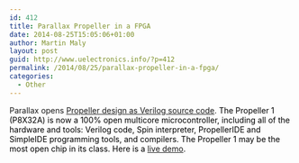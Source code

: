 ```yaml
---
id: 412
title: Parallax Propeller in a FPGA
date: 2014-08-25T15:05:06+01:00
author: Martin Maly
layout: post
guid: http://www.uelectronics.info/?p=412
permalink: /2014/08/25/parallax-propeller-in-a-fpga/
categories:
  - Other
---
```

Parallax opens [Propeller design as Verilog source code](http://www.parallax.com/microcontrollers/propeller-1-open-source). <span style="color: #000000;">The Propeller 1 (P8X32A) is now a 100% open multicore microcontroller, including all of the hardware and tools: Verilog code, Spin interpreter, PropellerIDE and SimpleIDE programming tools, and compilers. The Propeller 1 may be the most open chip in its class. Here is a <a href="http://pub.syso.name/P8X32A-on-FPGA/">live demo</a>.</span>